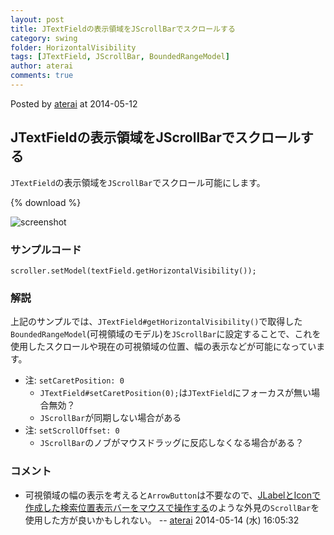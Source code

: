 ```yaml
---
layout: post
title: JTextFieldの表示領域をJScrollBarでスクロールする
category: swing
folder: HorizontalVisibility
tags: [JTextField, JScrollBar, BoundedRangeModel]
author: aterai
comments: true
---
```


Posted by [aterai](http://terai.xrea.jp/aterai.html) at 2014-05-12

## JTextFieldの表示領域をJScrollBarでスクロールする
`JTextField`の表示領域を`JScrollBar`でスクロール可能にします。

{% download %}

![screenshot](https://lh3.googleusercontent.com/-cOeCI-IblNs/U2-HtWna-xI/AAAAAAAACFI/z53K4Pkgpfo/s800/HorizontalVisibility.png)

### サンプルコード
<pre class="prettyprint"><code>scroller.setModel(textField.getHorizontalVisibility());
</code></pre>

### 解説
上記のサンプルでは、`JTextField#getHorizontalVisibility()`で取得した`BoundedRangeModel`(可視領域のモデル)を`JScrollBar`に設定することで、これを使用したスクロールや現在の可視領域の位置、幅の表示などが可能になっています。

- 注: `setCaretPosition: 0`
    - `JTextField#setCaretPosition(0);`は`JTextField`にフォーカスが無い場合無効？
    - `JScrollBar`が同期しない場合がある
- 注: `setScrollOffset: 0`
    - `JScrollBar`のノブがマウスドラッグに反応しなくなる場合がある？

<!-- dummy comment line for breaking list -->

### コメント
- 可視領域の幅の表示を考えると`ArrowButton`は不要なので、[JLabelとIconで作成した検索位置表示バーをマウスで操作する](http://terai.xrea.jp/Swing/BoundedRangeModel.html)のような外見の`ScrollBar`を使用した方が良いかもしれない。 -- [aterai](http://terai.xrea.jp/aterai.html) 2014-05-14 (水) 16:05:32

<!-- dummy comment line for breaking list -->

